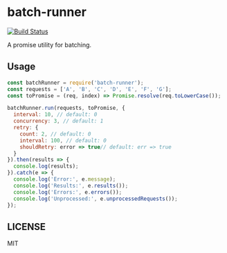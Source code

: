 batch-runner
====

[![Build Status](https://travis-ci.org/jinjor/batch-runner.svg)](https://travis-ci.org/jinjor/batch-runner)

A promise utility for batching.

## Usage

```javascript
const batchRunner = require('batch-runner');
const requests = ['A', 'B', 'C', 'D', 'E', 'F', 'G'];
const toPromise = (req, index) => Promise.resolve(req.toLowerCase());

batchRunner.run(requests, toPromise, {
  interval: 10, // default: 0
  concurrency: 3, // default: 1
  retry: {
    count: 2, // default: 0
    interval: 100, // default: 0
    shouldRetry: error => true// default: err => true
  }
}).then(results => {
  console.log(results);
}).catch(e => {
  console.log('Error:', e.message);
  console.log('Results:', e.results());
  console.log('Errors:', e.errors());
  console.log('Unprocessed:', e.unprocessedRequests());
});
```

## LICENSE

MIT
